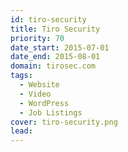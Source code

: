 ```yaml
---
id: tiro-security
title: Tiro Security
priority: 70
date_start: 2015-07-01
date_end: 2015-08-01
domain: tirosec.com
tags:
  - Website
  - Video
  - WordPress
  - Job Listings
cover: tiro-security.png
lead:
---
```

